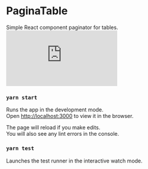 # PaginaTable

Simple  React component paginator for tables.<br>
![Image ScreenShot](https://raw.githubusercontent.com/ocularminds/paginatable/master/package.json)

### `yarn start`

Runs the app in the development mode.<br />
Open [http://localhost:3000](http://localhost:3000) to view it in the browser.

The page will reload if you make edits.<br />
You will also see any lint errors in the console.

### `yarn test`

Launches the test runner in the interactive watch mode.<br />
